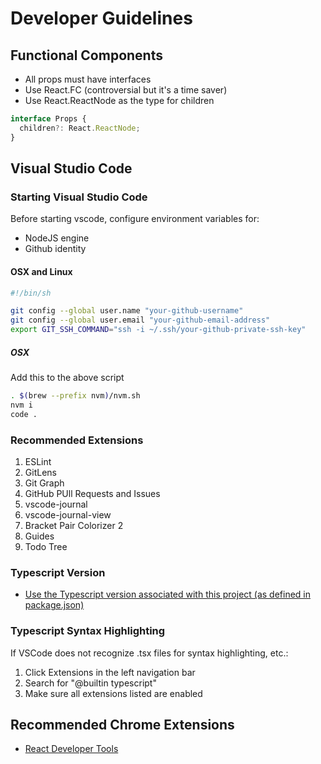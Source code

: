 # Developer Guidelines

## Functional Components

- All props must have interfaces
- Use React.FC (controversial but it's a time saver)
- Use React.ReactNode as the type for children

```js
interface Props {
  children?: React.ReactNode;
}
```

## Visual Studio Code

### Starting Visual Studio Code

Before starting vscode, configure environment variables for:

- NodeJS engine
- Github identity

#### OSX and Linux

```bash
#!/bin/sh

git config --global user.name "your-github-username"
git config --global user.email "your-github-email-address"
export GIT_SSH_COMMAND="ssh -i ~/.ssh/your-github-private-ssh-key"
```

##### OSX

Add this to the above script

```bash
. $(brew --prefix nvm)/nvm.sh
nvm i
code .
```

### Recommended Extensions

1. ESLint
2. GitLens
3. Git Graph
4. GitHub PUll Requests and Issues
5. vscode-journal
6. vscode-journal-view
7. Bracket Pair Colorizer 2
8. Guides
9. Todo Tree

### Typescript Version

- [Use the Typescript version associated with this project (as defined in package.json)](https://gist.github.com/tonysneed/bb6d442103a057578a9498f106e45ac5)

### Typescript Syntax Highlighting

If VSCode does not recognize .tsx files for syntax highlighting, etc.:

1. Click Extensions in the left navigation bar
2. Search for "@builtin typescript"
3. Make sure all extensions listed are enabled

## Recommended Chrome Extensions

- [React Developer Tools](https://chrome.google.com/webstore/detail/react-developer-tools/fmkadmapgofadopljbjfkapdkoienihi?hl=en)
